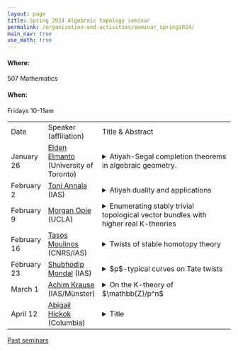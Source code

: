 ```yaml
---
layout: page
title: Spring 2024 Algebraic topology seminar
permalink: /organization-and-activities/seminar_spring2024/
main_nav: true
use_math: true
---
```

<h4>Where:</h4> 507 Mathematics
<h4>When:</h4> Fridays 10-11am

<table>
<tr><td>Date</td> 
	<td>Speaker (affiliation)</td>
	<td style="width:60%">Title & Abstract</td>
	</tr>
<tr><td>January 26</td>
	<td><a href="https://eldenelmanto.com/">Elden Elmanto</a> (University of Toronto) </td>
	<td><details> 
	<summary>Atiyah-Segal completion theorems in algebraic geometry. </summary>
	<p class="abstract"><i>Abstract:</i> I will speak on joint work in progress with Kubrak and Sosnilo on the K-theory of algebraic stacks. Inspired by a theorem of Atiyah-Segal in topology, we prove a similar result for quotient stacks in characteristic zero, generalizing results of Thomason, Krishna, Tabuada-van den berg and others. This leads to a definition of motivic cohomology of stacks in characteristic zero. </p>
	</details></td>
	</tr>
<tr><td>February 2</td>
	<td><a href="https://www.math.ias.edu/~tannala/">Toni Annala</a> (IAS)</td>
	<td><details> 
	<summary>Atiyah duality and applications</summary>
	<p class="abstract"><i>Abstract:</i> In topology, Atiyah duality provides a geometric model for the dual of the suspension spectrum of a smooth manifold. In this talk, we export this into algebraic geometry by proving an analogous claim in the non-$\mathbb{A}^1$-invariant stable motivic homotopy theory of Annala-Hoyois-Iwasa. Besides recovering many Poincaré duality type results, it has quite interesting consequences for the behavior of the $\mathbb{A}^1$-colocalization functor R. Namely, R is a way of turning a cohomology theory into an $\mathbb{A}^1$-invariant one without changing the on smooth projective varieties. Using this observation, we can prove the independence of logarithmic cohomology groups from the choice of good compactification, and that certain cohomology groups are birational invariants.</p>
	</details></td>
	</tr>
<tr><td>February 9</td>
	<td><a href="https://www.math.ucla.edu/~mopie/">Morgan Opie</a> (UCLA)</td>
	<td><details> 
	<summary>Enumerating stably trivial topological vector bundles with higher real K-theories</summary>
	<p class="abstract"><i>Abstract:</i> The zeroeth complex topological K-theory of a space encodes complex vector bundles up to stabilization. Since complex topological K-theory is highly computable, this is a great place to start when asking questions about topological vector bundles. But, in general, there are many non-equivalent vector bundles with the same K-theory class. Bridging the gap between K-theory and actual bundle theory is challenging, even for the simplest CW complexes.

	Building on work of Hu, we use Weiss-theoretic techniques in tandem with a little chromatic homotopy theory to translate vector bundle enumeration questions to tractable stable homotopy theory computations. Our main result is to compute lower bounds for the number of stably trivial rank complex rank r topological vector bundles on complex projective n-space, for infinitely many n and r. The talk will include a gentle discussion of the tools involved.  This is joint work with Hood Chatham and Yang Hu. </p>
	</details></td>
	</tr>
<tr><td>February 16</td>
	<td><a href="https://tmoulinos.com/">Tasos Moulinos</a> (CNRS/IAS)</td>
	<td><details> 
	<summary>Twists of stable homotopy theory</summary>
	<p class="abstract"><i>Abstract:</i> Twisted stable homotopy theory was introduced by C. Douglas in his 2005 PhD thesis, to accomodate a need in Floer homotopy theory, of dealing with infinite-dimensional manifolds that are "non-trivially polarised". Roughly one can think of a twisted spectrum over a fixed topological space B as a global section of a bundle of stable infinity-categories over B, which has fiber the category of spectra. I will talk about recent work developing the theory of twisted spectra from an infinity-categorical perspective. I will describe several ways of thinking about such objects, as well how their ensuing functoriality is determined by being fibered over the Brauer space of the sphere spectrum.  I will also mention some examples, both of an elementary nature and some arising from Seiberg-Witten Floer theory. This is joint work with Alice Hedenlund.  </p>
	</details></td>
	</tr>
<tr><td>February 23</td>
	<td><a href="https://personal.math.ubc.ca/~smondal/">Shubhodip Mondal</a> (IAS)</td>
	<td><details> 
	<summary> $p$-typical curves on Tate twists</summary>
	<p class="abstract"><i>Abstract:</i> In this talk, I will discuss joint work with Sanath Devalapurkar in which we show that de Rham–Witt forms are naturally isomorphic to $p$-typical curves on $p$-adic Tate twists. I will attempt to discuss the proof of this result which is obtained by more generally equipping a related result of Hesselholt on topological cyclic homology with the motivic filtrations introduced by Bhatt–Morrow–Scholze. </p>
	</details></td>
	</tr>
<tr><td>March 1</td>
	<td><a href="https://www.uni-muenster.de/IVV5WS/WebHop/user/krauseac/">Achim Krause</a> (IAS/Münster)</td>
	<td><details> 
	<summary>On the K-theory of $\mathbb{Z}/p^n$</summary>
	<p class="abstract"><i>Abstract:</i> Algebraic K-theory of $\mathbb{Z}/p$ was computed by Quillen shortly after defining higher K-groups. On the contrary, $K(\mathbb{Z}/p^n)$ for $n>1$ has so far eluded computation in all but the smallest degrees. Based on the recently discovered prismatic cohomology, we compute algebraic K-theory of those rings. We do not quite obtain closed-form descriptions, but our calculation is completely effective and we have turned it into a program computing K-theory through an arbitrary range of degrees. In this talk, I want to give an overview over our methods.</p>
	</details></td>
	</tr>
<tr><td>April 12</td>
	<td><a href="https://www.math.columbia.edu/~ahickok/">Abigail Hickok</a> (Columbia)</td>
	<td><details> 
	<summary>Title</summary>
	<p class="abstract"><i>Abstract:</i> </p>
	</details></td>
	</tr>
	</table>

<a href="https://allenyuan.me/columbia-algebraic-topology-seminar/">Past seminars</a>
